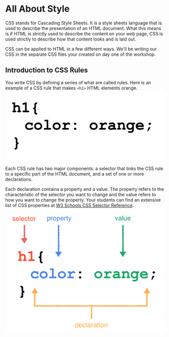 # All About Style
CSS stands for Cascading Style Sheets. It is a style sheets language that is used to describe the presentation of an HTML document. What this means is if HTML is strictly used to describe the content on your web page, CSS is used strictly to describe how that content looks and is laid out.

CSS can be applied to HTML in a few different ways. We'll be writing our CSS in the separate CSS files your created on day one of the workshop.

## Introduction to CSS Rules
You write CSS by defining a series of what are called rules. Here is an example of a CSS rule that makes `<h1>` HTML elements orange.
![Example of a CSS rule](/images/all_about_style/01.png "Example of a CSS rule")

Each CSS rule has two major components: a selector that links the CSS rule to a specific part of the HTML document, and a set of one or more declarations.

Each declaration contains a property and a value. The property refers to the characteristic of the selector you want to change and the value refers to how you want to change the property. Your students can find an extensive list of CSS properties at [W3 Schools CSS Selector Reference](https://www.w3schools.com/cssref/css_selectors.asp "W3 Schools CSS Selector Reference").
![Selector, Property, Value, Declaration](/images/all_about_style/02.png "Selector, Property, Value, Declaration")
